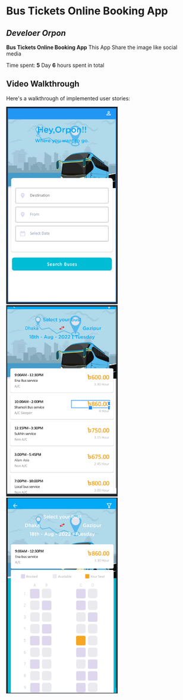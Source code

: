# Bus Tickets Online Booking App

## *Develoer Orpon*

**Bus Tickets Online Booking App** This App Share the image like social media

Time spent: **5** Day **6** hours spent in total
## Video Walkthrough

Here's a walkthrough of implemented user stories:

<img src='https://github.com/DeveloperOrpon/BusBd-Ui-With-MaterialUi/blob/master/Capture0.PNG?raw=true' width="300px"  />
<img src='https://github.com/DeveloperOrpon/BusBd-Ui-With-MaterialUi/blob/master/Capture1.PNG?raw=true' width="300px"  />
<img src='https://github.com/DeveloperOrpon/BusBd-Ui-With-MaterialUi/blob/master/Capture.PNG?raw=true' width="300px"  />
